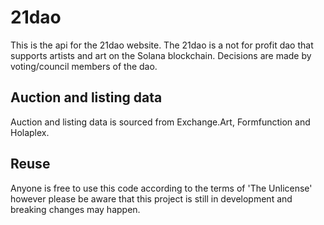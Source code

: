 # 21dao

This is the api for the 21dao website. The 21dao is a not for profit dao that supports artists and art on the Solana blockchain. Decisions are made by voting/council members of the dao.

## Auction and listing data

Auction and listing data is sourced from Exchange.Art, Formfunction and Holaplex.

## Reuse

Anyone is free to use this code according to the terms of 'The Unlicense' however please be aware that this project is still in development and breaking changes may happen.
